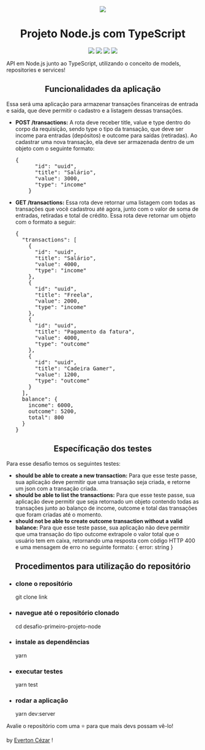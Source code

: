 <p align="center">
  <img src=https://camo.githubusercontent.com/d25397e9df01fe7882dcc1cbc96bdf052ffd7d0c/68747470733a2f2f73746f726167652e676f6f676c65617069732e636f6d2f676f6c64656e2d77696e642f626f6f7463616d702d676f737461636b2f6865616465722d6465736166696f732e706e67>
</p>

<center><h1><strong>Projeto Node.js com TypeScript</strong></h1></center>

<p align="center">
  <img src="https://img.shields.io/badge/tech-Back--end-brown">
  <img src="https://img.shields.io/badge/framework-NodeJS-green">
  <img src="https://img.shields.io/badge/framework-TypeScript-blue">
  <img src="https://img.shields.io/badge/source-Rocketseat-blueviolet">
</p>


<p> API em Node.js junto ao TypeScript, utilizando o conceito de models, repositories e services! </a></p>


<center><h2>Funcionalidades da aplicação</h2></center>
<p>
Essa será uma aplicação para armazenar transações financeiras de entrada e saída, que deve permitir o cadastro e a listagem dessas transações.<p>
<ul>
    <li><strong>POST /transactions:</strong> A rota deve receber title, value e type dentro do corpo da requisição, sendo type o tipo da transação, que deve ser income para entradas (depósitos) e outcome para saídas (retiradas). Ao cadastrar uma nova transação, ela deve ser armazenada dentro de um objeto com o seguinte formato:
    <div ><pre>{
      <span ><span >"</span>id<span >"</span></span>: <span ><span >"</span>uuid<span >"</span></span>,
      <span ><span >"</span>title<span >"</span></span>: <span ><span >"</span>Salário<span >"</span></span>,
      <span ><span >"</span>value<span >"</span></span>: <span >3000</span>,
      <span ><span >"</span>type<span >"</span></span>: <span ><span >"</span>income<span >"</span></span>
    }</pre></div>
    </li>
    <li><strong>GET /transactions:</strong> Essa rota deve retornar uma listagem com todas as transações que você cadastrou até agora, junto com o valor de soma de entradas, retiradas e total de crédito. Essa rota deve retornar um objeto com o formato a seguir:
    <div ><pre>{
  <span ><span >"</span>transactions<span >"</span></span>: [
    {
      <span ><span >"</span>id<span >"</span></span>: <span ><span >"</span>uuid<span >"</span></span>,
      <span ><span >"</span>title<span >"</span></span>: <span ><span >"</span>Salário<span >"</span></span>,
      <span ><span >"</span>value<span >"</span></span>: <span >4000</span>,
      <span ><span >"</span>type<span >"</span></span>: <span ><span >"</span>income<span >"</span></span>
    },
    {
      <span ><span >"</span>id<span >"</span></span>: <span ><span >"</span>uuid<span >"</span></span>,
      <span ><span >"</span>title<span >"</span></span>: <span ><span >"</span>Freela<span >"</span></span>,
      <span ><span >"</span>value<span >"</span></span>: <span >2000</span>,
      <span ><span >"</span>type<span >"</span></span>: <span ><span >"</span>income<span >"</span></span>
    },
    {
      <span ><span >"</span>id<span >"</span></span>: <span ><span >"</span>uuid<span >"</span></span>,
      <span ><span >"</span>title<span >"</span></span>: <span ><span >"</span>Pagamento da fatura<span >"</span></span>,
      <span ><span >"</span>value<span >"</span></span>: <span >4000</span>,
      <span ><span >"</span>type<span >"</span></span>: <span ><span >"</span>outcome<span >"</span></span>
    },
    {
      <span ><span >"</span>id<span >"</span></span>: <span ><span >"</span>uuid<span >"</span></span>,
      <span ><span >"</span>title<span >"</span></span>: <span ><span >"</span>Cadeira Gamer<span >"</span></span>,
      <span ><span >"</span>value<span >"</span></span>: <span >1200</span>,
      <span ><span >"</span>type<span >"</span></span>: <span ><span >"</span>outcome<span >"</span></span>
    }
  ],
  <span ></span>balance<span >"</span></span>: {
    <span ></span>income<span >"</span></span>: <span >6000</span>,
    <span ></span>outcome<span >"</span></span>: <span >5200</span>,
    <span ></span>total<span >"</span></span>: <span >800</span>
  }
}</pre></div>
    </li>
</ul>

<center><h2>Específicação dos testes</h2></center>
<p>Para esse desafio temos os seguintes testes:<p>
<ul>
    <li><strong>should be able to create a new transaction:</strong> Para que esse teste passe, sua aplicação deve permitir que uma transação seja criada, e retorne um json com a transação criada.</li>
    <li><strong>should be able to list the transactions:</strong> Para que esse teste passe, sua aplicação deve permitir que seja retornado um objeto contendo todas as transações junto ao balanço de income, outcome e total das transações que foram criadas até o momento.</li>
    <li><strong>should not be able to create outcome transaction without a valid balance:</strong> Para que esse teste passe, sua aplicação não deve permitir que uma transação do tipo outcome extrapole o valor total que o usuário tem em caixa, retornando uma resposta com código HTTP 400 e uma mensagem de erro no seguinte formato: { error: string }</li>
</ul>


<center><h2>Procedimentos para utilização do repositório</h2></center>

<ul>
    <li>
        <h3>clone o repositório </h3>
        <p>git clone link</p>
    </li>
    <li>
        <h3>navegue até o repositório clonado </h3>
        <p>cd desafio-primeiro-projeto-node</p>
    </li>
        <li>
        <h3>instale as dependências </h3>
        <p>yarn</p>
    </li>
    </li>
    <li>
        <h3>executar testes </h3>
        <p>yarn test</p>
    </li>
    <li>
        <h3>rodar a aplicação </h3>
        <p>yarn dev:server</p>
    </li>
</ul>


<p>Avalie o repositório com uma ⭐ para que mais devs possam vê-lo!</p>


<p>by <a href="https://www.linkedin.com/in/everton-c%C3%A9zar-3763a133/">Everton Cézar</a> !</p>
